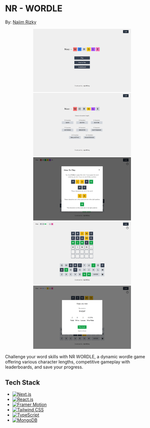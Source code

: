 # NR - WORDLE
By: [Najim Rizky](https://najim-rizky.com)

<p align="center">
  <img src="https://github.com/najimRizky/nr-wordle/blob/main/src/assets/schreenshots/home.png" alt="NR-Wordle" width="320"/>
  <img src="https://github.com/najimRizky/nr-wordle/blob/main/src/assets/schreenshots/home-difficulty.png" alt="NR-Wordle" width="320"/>
  <img src="https://github.com/najimRizky/nr-wordle/blob/main/src/assets/schreenshots/how-to-play.png" alt="NR-Wordle" width="320"/>
  <img src="https://github.com/najimRizky/nr-wordle/blob/main/src/assets/schreenshots/on-game.png" alt="NR-Wordle" width="320"/>
  <img src="https://github.com/najimRizky/nr-wordle/blob/main/src/assets/schreenshots/end-game.png" alt="NR-Wordle" width="320"/>
</p>

Challenge your word skills with NR WORDLE, a dynamic wordle game offering various character lengths, competitive gameplay with leaderboards, and save your progress.

## Tech Stack
* [![Next.js](https://img.shields.io/badge/Next.js-black?style=for-the-badge&logo=next.js&logoColor=white)](https://nextjs.org/)
* [![React.js](https://img.shields.io/badge/React-black?style=for-the-badge&logo=react&logoColor=blue)](https://reactjs.org/)
* [![Framer Motion](https://img.shields.io/badge/Framer-black?style=for-the-badge&logo=framer&logoColor=violet)](https://www.framer.com/motion/)
* [![Tailwind CSS](https://img.shields.io/badge/Tailwind-black?style=for-the-badge&logo=tailwind-css&logoColor=blue)](https://tailwindcss.com/)
* [![TypeScript](https://img.shields.io/badge/TypeScript-black?style=for-the-badge&logo=typescript&logoColor=blue)](https://www.typescriptlang.org/)
* [![MongoDB](https://img.shields.io/badge/MongoDB-black?style=for-the-badge&logo=mongodb&logoColor=green)](https://www.mongodb.com/)
